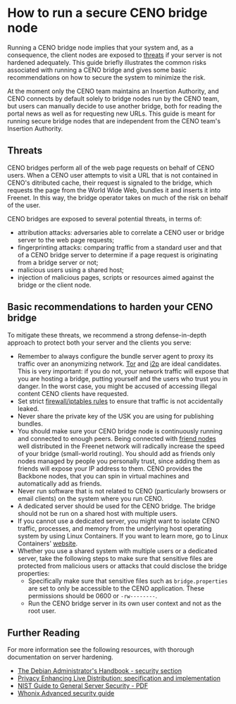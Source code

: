 # How to run a secure CENO bridge node

Running a CENO bridge node implies that your system and, as a consequence, the
client nodes are exposed to [threats](threatModel.md#4-threats) if
your server is not hardened adequately.  This guide briefly illustrates the
common risks associated with running a CENO bridge and gives some basic
recommendations on how to secure the system to minimize the risk.

At the moment only the CENO team maintains an Insertion Authority, and CENO
connects by default solely to bridge nodes run by the CENO team, but users can
manually decide to use another bridge, both for reading the portal news as well
as for requesting new URLs. This guide is meant for running secure bridge nodes
that are independent from the CENO team's Insertion Authority.

## Threats

CENO bridges perform all of the web page requests on behalf of CENO users. When
a CENO user attempts to visit a URL that is not contained in CENO's ditributed
cache, their request is signaled to the bridge, which requests the page from the
World Wide Web, bundles it and inserts it into Freenet. In this way, the bridge
operator takes on much of the risk on behalf of the user.

CENO bridges are exposed to several potential threats, in terms of:

* attribution attacks: adversaries able to correlate a CENO user or bridge
  server to the web page requests;
* fingerprinting attacks: comparing traffic from a standard user and that of a
  CENO bridge server to determine if a page request is originating from a bridge server or not;
* malicious users using a shared host;
* injection of malicious pages, scripts or resources aimed against the bridge or the client node. 

## Basic recommendations to harden your CENO bridge

To mitigate these threats, we recommend a strong defense-in-depth approach to
protect both your server and the clients you serve:

* Remember to always configure the bundle server agent to proxy its traffic over
  an anonymizing network. [Tor](https://www.torproject.org) and
  [i2p](https://geti2p.net) are ideal candidates. This is very important: if you
  do not, your network traffic will expose that you are hosting a bridge,
  putting yourself and the users who trust you in danger. In the worst case, you
  might be accused of accessing illegal content CENO clients have requested.
* Set strict [firewall/iptables
  rules](https://www.debian.org/doc/manuals/debian-handbook/sect.firewall-packet-filtering.en.html)
  to ensure that traffic is not accidentally leaked.
* Never share the private key of the USK you are using for publishing
  bundles.
* You should make sure your CENO bridge node is continuously running and
  connected to enough peers. Being connected with [friend
  nodes](https://wiki.freenetproject.org/Configuring_Freenet#Connecting_to_the_Darknet)
  well distributed in the Freenet network will radically increase the speed of
  your bridge (small-world routing). You should add as friends only nodes
  managed by people you personally trust, since adding them as friends will
  expose your IP address to them. CENO provides the Backbone nodes, that you can
  spin in virtual machines and automatically add as friends.
* Never run software that is not related to CENO (particularly browsers or email
  clients) on the system where you run CENO.
* A dedicated server should be used for the CENO bridge. The bridge should not
  be run on a shared host with multiple users.
* If you cannot use a dedicated server, you might want to isolate CENO traffic,
  processes, and memory from the underlying host operating system by using Linux
  Containers. If you want to learn more, go to Linux Containers'
  [website](https://linuxcontainers.org).
* Whether you use a shared system with multiple users or a dedicated server,
  take the following steps to make sure that sensitive files are protected from
  malicious users or attacks that could disclose the bridge properties:
	* Specifically make sure that sensitive files such as
	  `bridge.properties` are set to only be accessible to the CENO
	  application. These permissions should be 0600 or `-rw--------`.
	* Run the CENO bridge server in its own user context and not as the root
	  user.

## Further Reading

For more information see the following resources, with thorough documentation on
server hardening.

* [The Debian Administrator's Handbook - security
  section](https://www.debian.org/doc/manuals/debian-handbook/security.en.html)
* [Privacy Enhancing Live Distribution: specification and
  implementation](https://tails.boum.org/contribute/design)
* [NIST Guide to General Server Security -
  PDF](http://csrc.nist.gov/publications/nistpubs/800-123/SP800-123.pdf)
* [Whonix Advanced security
  guide](https://www.whonix.org/wiki/Advanced_Security_Guide)
